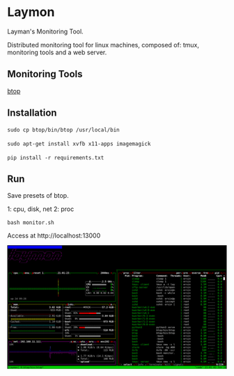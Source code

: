# Laymon

Layman's Monitoring Tool.

Distributed monitoring tool for linux machines, composed of: tmux, monitoring tools and a web server.

## Monitoring Tools

[btop](https://github.com/aristocratos/btop)

## Installation

```
sudo cp btop/bin/btop /usr/local/bin

sudo apt-get install xvfb x11-apps imagemagick

pip install -r requirements.txt
```

## Run

Save presets of btop.

1: cpu, disk, net
2: proc


```
bash monitor.sh
```

Access at http://localhost:13000

![Sample](./sample.jpg)

